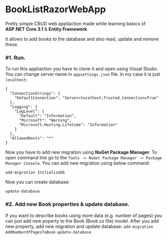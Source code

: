 # BookListRazorWebApp

Pretty simple CRUD web appliaction made while learning basics of **ASP.NET Core 3.1** & **Entity Framework**.

It allows to add books to the database and also read, update and remove these.

### #1. Run.
To run this appliaction you have to clone it and open using Visual Studio.
You can change server name in `appsettings.json` file. In my case it is just `localhost`:

```
{
  "ConnectionStrings": {
    "DefaultConnection": "Server=localhost;Trusted_Connection=True"
  },
  "Logging": {
    "LogLevel": {
      "Default": "Information",
      "Microsoft": "Warning",
      "Microsoft.Hosting.Lifetime": "Information"
    }
  },
  "AllowedHosts": "*"
}
```

Now you have to add new migration using **NuGet Package Manager**. To open command line go to the `Tools -> NuGet Package Manager -> Package Manager Console`.
You can add new migration using below command:

`add-migration InitializeDb`

Now you can create database:

`update-database`

### #2. Add new Book properties & update database.
If you want to describe books using more data (e.g. number of pages) you can just add new poperty to the Book (Book.cs file) model.
After you add new property, add new migration and update database:
`add-migration AddNumberOfPagesToBook`
`update-database`
